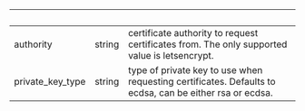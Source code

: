 <!-- Code generated for API Clients. DO NOT EDIT. -->

| &nbsp; | &nbsp; | &nbsp; |
|---|---|---|
| authority | string | certificate authority to request certificates from. The only supported value is letsencrypt. |
| private_key_type | string | type of private key to use when requesting certificates. Defaults to ecdsa, can be either rsa or ecdsa. |